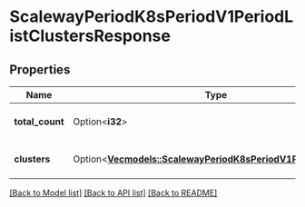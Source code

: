# ScalewayPeriodK8sPeriodV1PeriodListClustersResponse

## Properties

Name | Type | Description | Notes
------------ | ------------- | ------------- | -------------
**total_count** | Option<**i32**> | Total number of clusters. | [optional]
**clusters** | Option<[**Vec<models::ScalewayPeriodK8sPeriodV1PeriodCluster>**](scaleway.k8s.v1.Cluster.md)> | Paginated returned clusters. | [optional]

[[Back to Model list]](../README.md#documentation-for-models) [[Back to API list]](../README.md#documentation-for-api-endpoints) [[Back to README]](../README.md)



